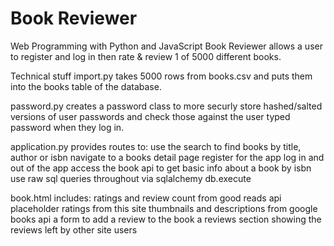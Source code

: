 # Book Reviewer

Web Programming with Python and JavaScript
Book Reviewer allows a user to register and log in then rate & review 1 of 5000
different books.

Technical stuff
import.py takes 5000 rows from books.csv and puts them into the books table of
the database.

password.py creates a password class to more securly store hashed/salted versions
of user passwords and check those against the user typed password when they log in.

application.py provides routes to:
  use the search to find books by title, author or isbn
  navigate to a books detail page
  register for the app
  log in and out of the app
  access the book api to get basic info about a book by isbn
  use raw sql queries throughout via sqlalchemy db.execute

book.html includes:
  ratings and review count from good reads api
  placeholder ratings from this site
  thumbnails and descriptions from google books api
  a form to add a review to the book
  a reviews section showing the reviews left by other site users
